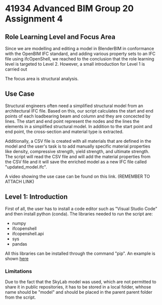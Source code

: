 # 41934 Advanced BIM Group 20 Assignment 4
## Role Learning Level and Focus Area
Since we are modelling and editing a model in BlenderBIM in conformance with the OpenBIM IFC standard, and adding various property sets to an IFC file using ifcOpenShell, we reached to the conclusion that the role learning level is targeted to Level 2. However, a small introduction for Level 1 is carried out

The focus area is structural analysis.

## Use Case
Structural engineers often need a simplified structural model from an architectural IFC file. Based on this, our script calculates the start and end points of each loadbearing beam and column and they are concected by lines. The start and end point represent the nodes and the lines the elements in a simplified structural model. In addition to the start point and end point, the cross-section and material type is extracted.

Additionally, a CSV file is created with all materials that are defined in the model and the user's task is to add manually specific material properties like density, compressive strength, yield strength, and ultimate strength. The script will read the CSV file and will add the material properties from the CSV file and it will save the enriched model as a new IFC file called "updated_model.ifc".


A video showing the use case can be found on this link. (REMEMBER TO ATTACH LINK)

## Level 1: Introduction
First of all, the user has to install a code editor such as "Visual Studio Code" and then install python (conda).
The libraries needed to run the script are:
* numpy
* ifcopenshell
* ifcopenshell.api
* sys
* pandas

All this libraries can be installed through the command "pip". An example is shown [here](https://blenderbim.org/docs-python/ifcopenshell-python/installation.html#pypi)

### Limitations
Due to the fact that the SkyLab model was used, which are not permitted to share it in public repositories, it has to be stored in a local folder, whhose name should be "model" and should be placed in the parent parent folder from the script.
